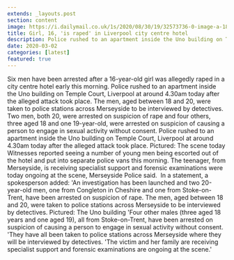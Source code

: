 ```yaml
---
extends: _layouts.post
section: content
image: https://i.dailymail.co.uk/1s/2020/08/30/19/32573736-0-image-a-18_1598811103274.jpg 
title: Girl, 16, 'is raped' in Liverpool city centre hotel 
description: Police rushed to an apartment inside the Uno building on Temple Court, Liverpool at around 4.30am today after the alleged attack took place. 
date: 2020-03-02 
categories: [latest] 
featured: true 
--- 
```

Six men have been arrested after a 16-year-old girl was allegedly raped in a city centre hotel early this morning.
Police rushed to an apartment inside the Uno building on Temple Court, Liverpool at around 4.30am today after the alleged attack took place.
The men, aged between 18 and 20, were taken to police stations across Merseyside to be interviewed by detectives.
Two men, both 20, were arrested on suspicion of rape and four others, three aged 18 and one 19-year-old, were arrested on suspicion of causing a person to engage in sexual activity without consent.
Police rushed to an apartment inside the Uno building on Temple Court, Liverpool at around 4.30am today after the alleged attack took place. Pictured: The scene today
Witnesses reported seeing a number of young men being escorted out of the hotel and put into separate police vans this morning.
The teenager, from Merseyside, is receiving specialist support and forensic examinations were today ongoing at the scene, Merseyside Police said. 
In a statement, a spokesperson added: 'An investigation has been launched and two 20-year-old men, one from Congleton in Cheshire and one from Stoke-on-Trent, have been arrested on suspicion of rape.
The men, aged between 18 and 20, were taken to police stations across Merseyside to be interviewed by detectives. Pictured: The Uno building
'Four other males (three aged 18 years and one aged 19), all from Stoke-on-Trent, have been arrested on suspicion of causing a person to engage in sexual activity without consent.
'They have all been taken to police stations across Merseyside where they will be interviewed by detectives.
'The victim and her family are receiving specialist support and forensic examinations are ongoing at the scene.'
